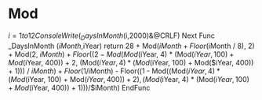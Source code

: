 # Mod
 $i = 1 to 12     ConsoleWrite(_DaysInMonth($i,2000)&amp;@CRLF) Next   Func _DaysInMonth ($iMonth,$iYear)     return 28 + Mod($iMonth + Floor($iMonth / 8), 2) + Mod(2, $iMonth) + Floor((2 - Mod(Mod($iYear, 4) * (Mod($iYear, 100) + Mod($iYear, 400)) + 2, (Mod($iYear, 4) * (Mod($iYear, 100) + Mod($iYear, 400)) + 1))) / $iMonth) + Floor(1/$iMonth) - Floor((1 - Mod((Mod($iYear, 4) * (Mod($iYear, 100) + Mod($iYear, 400)) + 2), (Mod($iYear, 4) * (Mod($iYear, 100) + Mod($iYear, 400)) + 1)))/$iMonth) EndFunc
